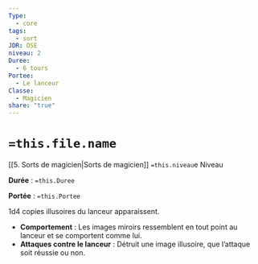 ```yaml
---
Type:
  - core
tags:
  - sort
JDR: OSE
niveau: 2
Duree:
  - 6 tours
Portee:
  - Le lanceur
Classe:
  - Magicien
share: "true"
---
```

# `=this.file.name`  

[[5. Sorts de magicien|Sorts de magicien]] `=this.niveau`e Niveau

**Durée** : `=this.Duree` 

**Portée** : `=this.Portee`

1d4 copies illusoires du lanceur apparaissent.

- **Comportement** : Les images miroirs ressemblent en tout point au lanceur et se comportent comme lui.
- **Attaques contre le lanceur** : Détruit une image illusoire, que l’attaque soit réussie ou non.